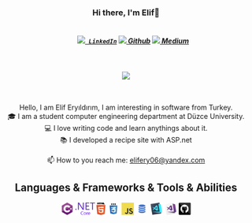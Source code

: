 
<h3 align="center">
  Hi there, I'm Elif👋
</h3>
<h5 align="center">
  <code>
    <a href="https://www.linkedin.com/in/elifery06/" title="LinkedIn Profile"><img width="22" src="https://github.com/zumrudu-anka/zumrudu-anka/blob/master/images/linkedin.svg"> LinkedIn</a></code>
    <a href="https://github.com/elifery06" title="Github Profile"><img width="22" src="https://github.com/zumrudu-anka/zumrudu-anka/blob/master/images/github.svg"> Github</a></code>
  <a href="https://medium.com/@elifery06" title="Medium Profile"><img width="22" src="https://github.com/zumrudu-anka/zumrudu-anka/blob/master/images/medium.svg"> Medium</a></code>

 
</h5>
<br>
<p align="center"> <img width="40%" src="https://user-images.githubusercontent.com/65746583/107860542-d4b4f480-6e50-11eb-82eb-0d7e47ca8716.gif"/> </p>


<br>
<p align="center">
     Hello, I am Elif Eryıldırım, I am interesting in software from Turkey.
  <br>
  🎓 I am a student computer engineering department at Düzce University.
  <br>
  💻 I love writing code and learn anythings about it.
  <br>
  📚 I developed a recipe site with ASP.net
  <br>
   <br>
  📫 How to you reach me: <a href="mailto: sadik.ortaoglan@gmail.com">elifery06@yandex.com</a>
</p>
  <h2 align="center">Languages & Frameworks & Tools & Abilities</h2>
  <p align="center">
  <code><img title="C#" height="25" src="https://github.com/Sadikortaoglan/Sadikortaoglan/blob/master/images/cSharp.svg"></code>
  <code><img title=".NetCore" height="25" src="https://github.com/Sadikortaoglan/Sadikortaoglan/blob/master/images/dotnetcore.svg"></code>
  <code><img title="HTML5" height="25" src="https://github.com/Sadikortaoglan/Sadikortaoglan/blob/master/images/html5.svg"></code>
  <code><img title="CSS" height="25" src="https://github.com/Sadikortaoglan/Sadikortaoglan/blob/master/images/css.svg"></code>
    <code><img title="JavaScript" height="25" src="https://raw.githubusercontent.com/github/explore/80688e429a7d4ef2fca1e82350fe8e3517d3494d/topics/javascript/javascript.png"></code>
  <code><img title="SQL" height="25" src="https://raw.githubusercontent.com/github/explore/80688e429a7d4ef2fca1e82350fe8e3517d3494d/topics/sql/sql.png"></code>
   <code><img title="Visual Studio Code" height="25" src="https://github.com/Sadikortaoglan/Sadikortaoglan/blob/master/images/vscode.png"></code>
  <code><img title="Microsoft Visual Studio" height="25" src="https://github.com/Sadikortaoglan/Sadikortaoglan/blob/master/images/visualstudio.png"></code>
   <code><img title="GitHub" height="25" src="https://github.com/Sadikortaoglan/Sadikortaoglan/blob/master/images/github.svg"></code>
 
  </p>
 
<!--
**elifery06/elifery06** is a ✨ _special_ ✨ repository because its `README.md` (this file) appears on your GitHub profile.

Here are some ideas to get you started:

- 🔭 I’m currently working on ...
- 🌱 I’m currently learning ...
- 👯 I’m looking to collaborate on ...
- 🤔 I’m looking for help with ...
- 💬 Ask me about ...
- 📫 How to reach me: ...
- 😄 Pronouns: ...
- ⚡ Fun fact: ...
-->
